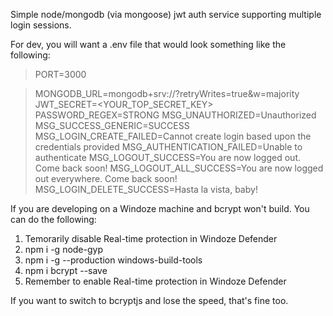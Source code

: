 Simple node/mongodb (via mongoose) jwt auth service supporting multiple login sessions.

For dev, you will want a .env file that would look something like the following:
> PORT=3000

> MONGODB_URL=mongodb+srv://<MYMONGOURL>?retryWrites=true&w=majority
> JWT_SECRET=<YOUR_TOP_SECRET_KEY>
> PASSWORD_REGEX=STRONG
> MSG_UNAUTHORIZED=Unauthorized
> MSG_SUCCESS_GENERIC=SUCCESS
> MSG_LOGIN_CREATE_FAILED=Cannot create login based upon the credentials provided
> MSG_AUTHENTICATION_FAILED=Unable to authenticate
> MSG_LOGOUT_SUCCESS=You are now logged out. Come back soon!
> MSG_LOGOUT_ALL_SUCCESS=You are now logged out everywhere. Come back soon!
> MSG_LOGIN_DELETE_SUCCESS=Hasta la vista, baby!


If you are developing on a Windoze machine and bcrypt won't build. You can do the following:
1. Temorarily disable Real-time protection in Windoze Defender
2. npm i -g node-gyp
3. npm i -g --production windows-build-tools
4. npm i bcrypt --save
5. Remember to enable Real-time protection in Windoze Defender

If you want to switch to bcryptjs and lose the speed, that's fine too.